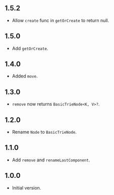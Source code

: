 ## 1.5.2

- Allow `create` func in `getOrCreate` to return null.

## 1.5.0

- Add `getOrCreate`.

## 1.4.0

- Added `move`.

## 1.3.0

- `remove` now returns `BasicTrieNode<K, V>?`.

## 1.2.0

- Rename `Node` to `BasicTrieNode`.

## 1.1.0

- Add `remove` and `renameLastComponent`.

## 1.0.0

- Initial version.
